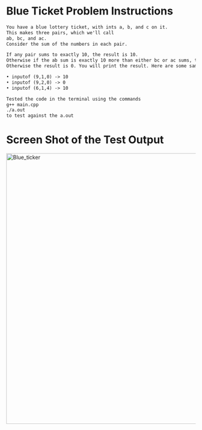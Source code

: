 # Blue Ticket Problem Instructions  
```md 
You have a blue lottery ticket, with ints a, b, and c on it.
This makes three pairs, which we'll call
ab, bc, and ac.
Consider the sum of the numbers in each pair.

If any pair sums to exactly 10, the result is 10.
Otherwise if the ab sum is exactly 10 more than either bc or ac sums, the result is 5.
Otherwise the result is 0. You will print the result. Here are some samples.

• inputof (9,1,0) -> 10
• inputof (9,2,0) -> 0
• inputof (6,1,4) -> 10

Tested the code in the terminal using the commands 
g++ main.cpp 
./a.out 
to test against the a.out
```

# Screen Shot of the Test Output 

<img width="719" alt="Blue_ticker" src="https://user-images.githubusercontent.com/107374333/213902596-3e1f2e05-19a3-4123-b132-567c34217b2c.png">

